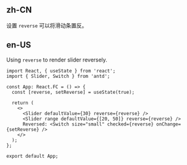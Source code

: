 ## zh-CN

设置 `reverse` 可以将滑动条置反。

## en-US

Using `reverse` to render slider reversely.
```tsx
import React, { useState } from 'react';
import { Slider, Switch } from 'antd';

const App: React.FC = () => {
  const [reverse, setReverse] = useState(true);

  return (
    <>
      <Slider defaultValue={30} reverse={reverse} />
      <Slider range defaultValue={[20, 50]} reverse={reverse} />
      Reversed: <Switch size="small" checked={reverse} onChange={setReverse} />
    </>
  );
};

export default App;
```
